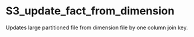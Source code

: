 # S3_update_fact_from_dimension
Updates large partitioned file from dimension file by one column join key.
